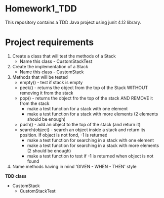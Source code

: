 # Homework1_TDD 
This repository contains a TDD Java project using junit 4.12 library.

# Project requirements
1. Create a class that will test the methods of a Stack
   - Name this class - CustomStackTest
2. Create the implementation of a Stack
   - Name this class - CustomStack
3. Methods that will be tested
   - empty() - test if stack is empty 
   - peek() - returns the object from the top of the Stack WITHOUT removing it from the stack
   - pop() - returns the object fro the top of the stack AND REMOVE it from the stack
      - make a test function for a stack with one element 
      - make a test function for a stack with more elements (2 elements should be enough)
   - push() - add an object to the top of the stack (and return it)
   - search(object) - search an object inside a stack and return its position. If object is not fond, -1 is returned
      - make a test function for searching in a stack with one element
      - make a test function for searching in a stack with more elements (2 should be enough)
      - make a test function to test if -1 is returned when object is not found
4. Name methods having in mind 'GIVEN - WHEN - THEN' style

**TDD class**
- CustomStack
  - CustomStackTest

